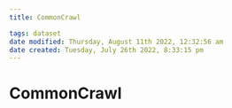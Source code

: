 ```yaml
---
title: CommonCrawl

tags: dataset 
date modified: Thursday, August 11th 2022, 12:32:56 am
date created: Tuesday, July 26th 2022, 8:33:15 pm
---
```


# CommonCrawl

